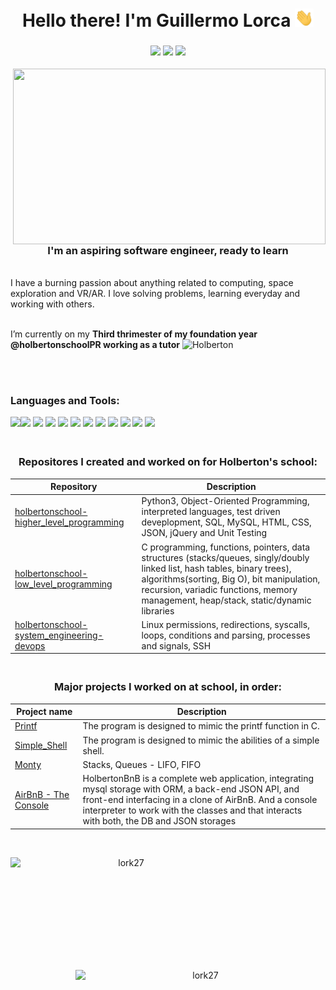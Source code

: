 <h1 align="center">Hello there! I'm Guillermo Lorca <img src="https://raw.githubusercontent.com/ABSphreak/ABSphreak/master/gifs/Hi.gif" width="30px"> </h1>
<h3 align="center"><a href="mailto:glorcalamadrid@gmail.com"><img src="https://img.shields.io/badge/EMAIL-red?style=for-the-badge"></a>
<a href="https://docs.google.com/document/d/1wvjYy02Inm4PZBOge_jW2cLoRVQUP5lo/edit?usp=sharing&ouid=103833059908245163410&rtpof=true&sd=true"><img src="https://img.shields.io/badge/RESUME-important?style=for-the-badge"></a>
<a href="https://www.linkedin.com/in/guillermo-lorca-lamadrid-a875abab/"><img src="https://img.shields.io/badge/LINKEDIN-blue?style=for-the-badge"></a>
</h3>
<img align="right" src="https://i.imgur.com/RfDPqJX.gif" width="500" height="281" />

<h3 align="center">I'm an aspiring software engineer, ready to learn</h3>
<br />
I have a burning passion about anything related to computing, space exploration and VR/AR. I love solving problems, learning everyday and working with others.
<br />
<br />

I’m currently on my **Third thrimester of my foundation year @holbertonschoolPR working as a tutor**  <img src="https://blog.holbertonschool.com/wp-content/uploads/2019/04/avatar_profile.jpg" width="20" title="Holberton">

<br />
<br />
<h3 align="left">Languages and Tools:</h3>

<img src="https://img.shields.io/badge/-C -659ad2?style=flat&logo=c%2B%2B&"><img src="https://img.shields.io/badge/-Python-black?style=flat&logo=python"> 
<img src="https://img.shields.io/badge/-JavaScript-grey?style=flat&logo=javascript">
<img src="https://img.shields.io/badge/-MySQL-f0ce92?style=flat&logo=mysql">
<img src="http://img.shields.io/badge/-Git-F1502F?style=flat&logo=git&logoColor=FFFFFF">
<img src="http://img.shields.io/badge/-Github-000000?style=flat&logo=github&logoColor=FFFFFF">
<img src="http://img.shields.io/badge/-VScode-007ACC?style=flat&logo=VISUALSTUDIOCODE">
<img src="http://img.shields.io/badge/-React-purple?style=flat&logo=REACT">
<img src="http://img.shields.io/badge/-Flask-red?style=flat&logo=FLASK">
<img src="http://img.shields.io/badge/-Docker-112030?style=flat&logo=DOCKER">
<img src="http://img.shields.io/badge/-Nginx-0c3611?style=flat&logo=NGINX">
<img src="http://img.shields.io/badge/-Linux-black?style=flat&logo=LINUX">





<h3 align="center"><br>Repositores I created and worked on for Holberton's school:</h3> 

| Repository | Description |
| --- | --- |
| [ holbertonschool-higher_level_programming](https://github.com/lork27/holbertonschool-higher_level_programming) | Python3, Object-Oriented Programming, interpreted languages, test driven deveplopment, SQL, MySQL, HTML, CSS, JSON, jQuery and Unit Testing |
| [ holbertonschool-low_level_programming](https://github.com/lork27/holbertonschool-low_level_programming) | C programming, functions, pointers, data structures (stacks/queues, singly/doubly linked list, hash tables, binary trees), algorithms(sorting, Big O), bit manipulation, recursion, variadic functions, memory management, heap/stack, static/dynamic libraries |
| [ holbertonschool-system_engineering-devops](https://github.com/lork27/holberton-system_engineering-devops) | Linux permissions, redirections, syscalls, loops, conditions and parsing, processes and signals, SSH |
<h3 align="center"><br>Major projects I worked on at school, in order:</h3> 
  
| Project name | Description |
| --- | --- |
|[Printf](https://github.com/lork27/printf)| The program is designed to mimic the printf function in C.|
|[Simple_Shell](https://github.com/luisobregon21/simple_shell)| The program is designed to mimic the abilities of a simple shell. |
|[Monty](https://github.com/lork27/monty) | Stacks, Queues - LIFO, FIFO |
|[AirBnB - The Console](https://github.com/lork27/AirBnB_clone_2)| HolbertonBnB is a complete web application, integrating mysql storage with ORM, a back-end JSON API, and front-end interfacing in a clone of AirBnB. And a console interpreter to work with the classes and that interacts with both, the DB and JSON storages |
<br />

<p align="center"> <img align="left" src="https://github-readme-stats.vercel.app/api/top-langs?username=lork27&show_icons=true&locale=en&layout=compact&theme=radical" alt="lork27" width=370 height=180/> <img align="right" src="https://github-readme-stats.vercel.app/api?username=lork27&show_icons=true&theme=radical" alt="lork27" width=400 height=180/></p>
